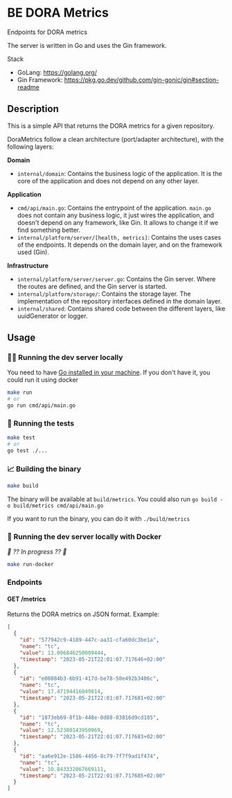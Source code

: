 # BE DORA Metrics

Endpoints for DORA metrics

The server is written in Go and uses the Gin framework.

Stack
- GoLang: https://golang.org/
- Gin Framework: https://pkg.go.dev/github.com/gin-gonic/gin#section-readme

## Description

This is a simple API that returns the DORA metrics for a given repository.

DoraMetrics follow a clean architecture (port/adapter architecture), with the following layers:

**Domain**
- `internal/domain`: Contains the business logic of the application. It is the core of the application and does not depend on any other layer.

**Application**
- `cmd/api/main.go`: Contains the entrypoint of the application. `main.go` does not contain any business logic, it just wires the application, and doesn't depend on any framework, like Gin. It allows to change it if we find something better.
- `internal/platform/server/[health, metrics]`: Contains the uses cases of the endpoints. It depends on the domain layer, and on the framework used (Gin).

**Infrastructure**
- `internal/platform/server/server.go`: Contains the Gin server. Where the routes are defined, and the Gin server is started.
- `internal/platform/storage/`: Contains the storage layer. The implementation of the repository interfaces defined in the domain layer.
- `internal/shared`: Contains shared code between the different layers, like uuidGenerator or logger.

## Usage

### 👨‍💻 Running the dev server locally 

You need to have [Go installed in your machine](https://go.dev/doc/install).
If you don't have it, you could run it using docker

```bash
make run
# or
go run cmd/api/main.go
```

### 🧪 Running the tests

```bash
make test
# or
go test ./...
```


### 📈 Building the binary

```bash
make build
```

The binary will be available at `build/metrics`.
You could also run `go build -o build/metrics cmd/api/main.go`

If you want to run the binary, you can do it with `./build/metrics`


### 🐳 Running the dev server locally with Docker

_🚧 ?? In progress ?? 🚧_

```bash
make run-docker
```

### Endpoints
#### GET /metrics

Returns the DORA metrics on JSON format. Example:

```json
[
  {
    "id": "577942c9-4189-447c-aa31-cfa60dc3be1a",
    "name": "tc",
    "value": 13.006846250009444,
    "timestamp": "2023-05-21T22:01:07.717646+02:00"
  },
  {
    "id": "e08084b3-6b91-417d-be78-50e492b3406c",
    "name": "tc",
    "value": 17.47194416049814,
    "timestamp": "2023-05-21T22:01:07.717681+02:00"
  },
  {
    "id": "1873eb69-8f1b-448e-8d88-03816d9cd185",
    "name": "tc",
    "value": 12.52380143950969,
    "timestamp": "2023-05-21T22:01:07.717683+02:00"
  },
  {
    "id": "aa6e912e-1586-4456-8c79-7f7f9ad1f474",
    "name": "tc",
    "value": 10.843332067669111,
    "timestamp": "2023-05-21T22:01:07.717685+02:00"
  }
]
```

    